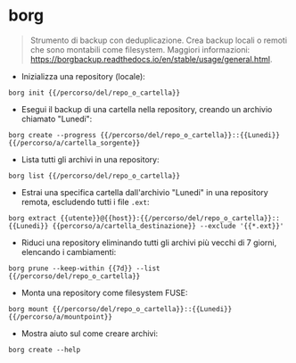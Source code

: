 # borg

> Strumento di backup con deduplicazione.
> Crea backup locali o remoti che sono montabili come filesystem.
> Maggiori informazioni: <https://borgbackup.readthedocs.io/en/stable/usage/general.html>.

- Inizializza una repository (locale):

`borg init {{/percorso/del/repo_o_cartella}}`

- Esegui il backup di una cartella nella repository, creando un archivio chiamato "Lunedi":

`borg create --progress {{/percorso/del/repo_o_cartella}}::{{Lunedi}} {{/percorso/a/cartella_sorgente}}`

- Lista tutti gli archivi in una repository:

`borg list {{/percorso/del/repo_o_cartella}}`

- Estrai una specifica cartella dall'archivio "Lunedi" in una repository remota, escludendo tutti i file `.ext`:

`borg extract {{utente}}@{{host}}:{{/percorso/del/repo_o_cartella}}::{{Lunedi}} {{percorso/a/cartella_destinazione}} --exclude '{{*.ext}}'`

- Riduci una repository eliminando tutti gli archivi più vecchi di 7 giorni, elencando i cambiamenti:

`borg prune --keep-within {{7d}} --list {{/percorso/del/repo_o_cartella}}`

- Monta una repository come filesystem FUSE:

`borg mount {{/percorso/del/repo_o_cartella}}::{{Lunedi}} {{/percorso/a/mountpoint}}`

- Mostra aiuto sul come creare archivi:

`borg create --help`
